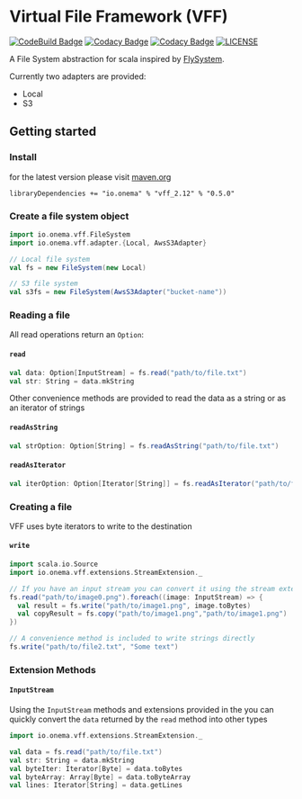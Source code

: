 Virtual File Framework (VFF)
============================
[![CodeBuild Badge](https://codebuild.us-east-1.amazonaws.com/badges?uuid=eyJlbmNyeXB0ZWREYXRhIjoiWjhBWXNMOGl2N1p1RlN4MUxUM1UrNU52SG8zViszVmtCL0RyS1owSFZrRDk4eFlEMFpGR2w0eExjSGl2ZmtiTlFoNWR4VlV1bmNVVjJhK1VkN1pFQnRzPSIsIml2UGFyYW1ldGVyU3BlYyI6IkRXbUhrdVlzWXM4UTBld2giLCJtYXRlcmlhbFNldFNlcmlhbCI6MX0%3D&branch=master)](https://console.aws.amazon.com/codebuild/home?region=us-east-1#/projects/VFF/view)
[![Codacy Badge](https://api.codacy.com/project/badge/Grade/3e8dec3ddf8b4728b7e1cebae9fba8e6)](https://www.codacy.com?utm_source=github.com&amp;utm_medium=referral&amp;utm_content=onema/VFF&amp;utm_campaign=Badge_Grade)
[![Codacy Badge](https://api.codacy.com/project/badge/Coverage/3e8dec3ddf8b4728b7e1cebae9fba8e6)](https://www.codacy.com?utm_source=github.com&utm_medium=referral&utm_content=onema/VFF&utm_campaign=Badge_Coverage)
[![LICENSE](https://img.shields.io/badge/license-Apache--2.0-blue.svg?longCache=true&style=flat-square)](LICENSE)

A File System abstraction for scala inspired by [FlySystem](https://flysystem.thephpleague.com/docs/).

Currently two adapters are provided:
* Local
* S3

## Getting started

### Install
for the latest version please visit [maven.org](https://search.maven.org/search?q=a:vff_2.12)
```
libraryDependencies += "io.onema" % "vff_2.12" % "0.5.0"
```

### Create a file system object
```scala
import io.onema.vff.FileSystem
import io.onema.vff.adapter.{Local, AwsS3Adapter}

// Local file system
val fs = new FileSystem(new Local)

// S3 file system
val s3fs = new FileSystem(AwsS3Adapter("bucket-name"))
```
### Reading a file
All read operations return an `Option`:

#### `read`
```scala
val data: Option[InputStream] = fs.read("path/to/file.txt")
val str: String = data.mkString
```
Other convenience methods are provided to read the data as a string or as an iterator of strings

#### `readAsString`
```scala
val strOption: Option[String] = fs.readAsString("path/to/file.txt")
```

#### `readAsIterator`
```scala
val iterOption: Option[Iterator[String]] = fs.readAsIterator("path/to/file.txt")
```

### Creating a file

VFF uses byte iterators to write to the destination

#### `write`
```scala
import scala.io.Source
import io.onema.vff.extensions.StreamExtension._

// If you have an input stream you can convert it using the stream extensions
fs.read("path/to/image0.png").foreach((image: InputStream) => {
  val result = fs.write("path/to/image1.png", image.toBytes)
  val copyResult = fs.copy("path/to/image1.png","path/to/image1.png")
})

// A convenience method is included to write strings directly
fs.write("path/to/file2.txt", "Some text")
``` 

### Extension Methods
#### `InputStream`
Using the `InputStream` methods and extensions provided in the  you can quickly convert the `data` returned by the 
`read` method into other types

```scala
import io.onema.vff.extensions.StreamExtension._

val data = fs.read("path/to/file.txt")
val str: String = data.mkString
val byteIter: Iterator[Byte] = data.toBytes
val byteArray: Array[Byte] = data.toByteArray
val lines: Iterator[String] = data.getLines
```
